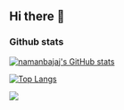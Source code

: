 ## Hi there 👋

### Github stats
[![namanbajaj's GitHub stats](https://github-readme-stats.vercel.app/api?username=namanbajaj&show_icons=true&theme=transparent)](https://github.com/anuraghazra/github-readme-stats)

[![Top Langs](https://github-readme-stats.vercel.app/api/top-langs/?username=namanbajaj&theme=transparent)](https://github.com/anuraghazra/github-readme-stats) 

![](https://komarev.com/ghpvc/?username=namanbajaj&style=flat-square)
